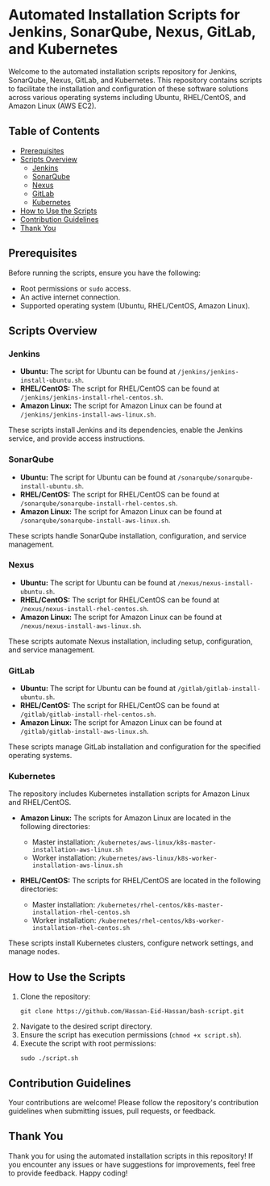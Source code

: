 # Automated Installation Scripts for Jenkins, SonarQube, Nexus, GitLab, and Kubernetes

Welcome to the automated installation scripts repository for Jenkins, SonarQube, Nexus, GitLab, and Kubernetes. This repository contains scripts to facilitate the installation and configuration of these software solutions across various operating systems including Ubuntu, RHEL/CentOS, and Amazon Linux (AWS EC2).

## Table of Contents

- [Prerequisites](#prerequisites)
- [Scripts Overview](#scripts-overview)
  - [Jenkins](#jenkins)
  - [SonarQube](#sonarqube)
  - [Nexus](#nexus)
  - [GitLab](#gitlab)
  - [Kubernetes](#kubernetes)
- [How to Use the Scripts](#how-to-use-the-scripts)
- [Contribution Guidelines](#contribution-guidelines)
- [Thank You](#thank-you)

## Prerequisites

Before running the scripts, ensure you have the following:

- Root permissions or `sudo` access.
- An active internet connection.
- Supported operating system (Ubuntu, RHEL/CentOS, Amazon Linux).

## Scripts Overview

### Jenkins

- **Ubuntu:** The script for Ubuntu can be found at `/jenkins/jenkins-install-ubuntu.sh`.
- **RHEL/CentOS:** The script for RHEL/CentOS can be found at `/jenkins/jenkins-install-rhel-centos.sh`.
- **Amazon Linux:** The script for Amazon Linux can be found at `/jenkins/jenkins-install-aws-linux.sh`.

These scripts install Jenkins and its dependencies, enable the Jenkins service, and provide access instructions.

### SonarQube

- **Ubuntu:** The script for Ubuntu can be found at `/sonarqube/sonarqube-install-ubuntu.sh`.
- **RHEL/CentOS:** The script for RHEL/CentOS can be found at `/sonarqube/sonarqube-install-rhel-centos.sh`.
- **Amazon Linux:** The script for Amazon Linux can be found at `/sonarqube/sonarqube-install-aws-linux.sh`.

These scripts handle SonarQube installation, configuration, and service management.

### Nexus

- **Ubuntu:** The script for Ubuntu can be found at `/nexus/nexus-install-ubuntu.sh`.
- **RHEL/CentOS:** The script for RHEL/CentOS can be found at `/nexus/nexus-install-rhel-centos.sh`.
- **Amazon Linux:** The script for Amazon Linux can be found at `/nexus/nexus-install-aws-linux.sh`.

These scripts automate Nexus installation, including setup, configuration, and service management.

### GitLab

- **Ubuntu:** The script for Ubuntu can be found at `/gitlab/gitlab-install-ubuntu.sh`.
- **RHEL/CentOS:** The script for RHEL/CentOS can be found at `/gitlab/gitlab-install-rhel-centos.sh`.
- **Amazon Linux:** The script for Amazon Linux can be found at `/gitlab/gitlab-install-aws-linux.sh`.

These scripts manage GitLab installation and configuration for the specified operating systems.

### Kubernetes

The repository includes Kubernetes installation scripts for Amazon Linux and RHEL/CentOS.

- **Amazon Linux:** The scripts for Amazon Linux are located in the following directories:
  - Master installation: `/kubernetes/aws-linux/k8s-master-installation-aws-linux.sh`
  - Worker installation: `/kubernetes/aws-linux/k8s-worker-installation-aws-linux.sh`

- **RHEL/CentOS:** The scripts for RHEL/CentOS are located in the following directories:
  - Master installation: `/kubernetes/rhel-centos/k8s-master-installation-rhel-centos.sh`
  - Worker installation: `/kubernetes/rhel-centos/k8s-worker-installation-rhel-centos.sh`

These scripts install Kubernetes clusters, configure network settings, and manage nodes.

## How to Use the Scripts

1. Clone the repository:
    ```shell
    git clone https://github.com/Hassan-Eid-Hassan/bash-script.git
    ```
2. Navigate to the desired script directory.
3. Ensure the script has execution permissions (`chmod +x script.sh`).
4. Execute the script with root permissions:
    ```shell
    sudo ./script.sh
    ```

## Contribution Guidelines

Your contributions are welcome! Please follow the repository's contribution guidelines when submitting issues, pull requests, or feedback.

## Thank You

Thank you for using the automated installation scripts in this repository! If you encounter any issues or have suggestions for improvements, feel free to provide feedback. Happy coding!
